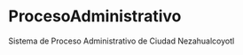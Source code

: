 ProcesoAdministrativo
=====================

Sistema de Proceso Administrativo de Ciudad Nezahualcoyotl